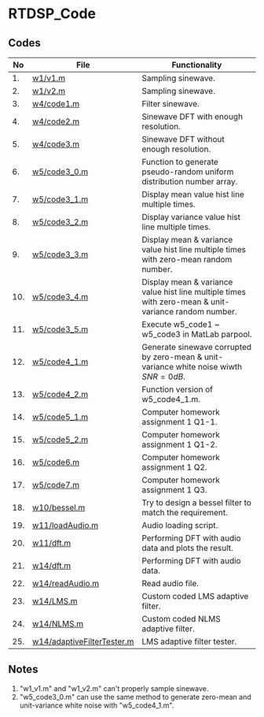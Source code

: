 # RTDSP_Code
 
## Codes

| No  | File                                                                                                                  | Functionality                                                                                        |
| --- | --------------------------------------------------------------------------------------------------------------------- | ---------------------------------------------------------------------------------------------------- |
| 1.  | [w1/v1.m](https://github.com/belongtothenight/RTDSP_Code/blob/main/src/w1/v1.m)                                       | Sampling sinewave.                                                                                   |
| 2.  | [w1/v2.m](https://github.com/belongtothenight/RTDSP_Code/blob/main/src/w1/v2.m)                                       | Sampling sinewave.                                                                                   |
| 3.  | [w4/code1.m](https://github.com/belongtothenight/RTDSP_Code/blob/main/src/w4/code1.m)                                 | Filter sinewave.                                                                                     |
| 4.  | [w4/code2.m](https://github.com/belongtothenight/RTDSP_Code/blob/main/src/w4/code2.m)                                 | Sinewave DFT with enough resolution.                                                                 |
| 5.  | [w4/code3.m](https://github.com/belongtothenight/RTDSP_Code/blob/main/src/w4/code3.m)                                 | Sinewave DFT without enough resolution.                                                              |
| 6.  | [w5/code3_0.m](https://github.com/belongtothenight/RTDSP_Code/blob/main/src/w5/code3_0.m)                             | Function to generate pseudo-random uniform distribution number array.                                |
| 7.  | [w5/code3_1.m](https://github.com/belongtothenight/RTDSP_Code/blob/main/src/w5/code3_1.m)                             | Display mean value hist line multiple times.                                                         |
| 8.  | [w5/code3_2.m](https://github.com/belongtothenight/RTDSP_Code/blob/main/src/w5/code3_2.m)                             | Display variance value hist line multiple times.                                                     |
| 9.  | [w5/code3_3.m](https://github.com/belongtothenight/RTDSP_Code/blob/main/src/w5/code3_3.m)                             | Display mean & variance value hist line multiple times with zero-mean random number.                 |
| 10. | [w5/code3_4.m](https://github.com/belongtothenight/RTDSP_Code/blob/main/src/w5/code3_4.m)                             | Display mean & variance value hist line multiple times with zero-mean & unit-variance random number. |
| 11. | [w5/code3_5.m](https://github.com/belongtothenight/RTDSP_Code/blob/main/src/w5/code3_5.m)                             | Execute w5_code1 ~ w5_code3 in MatLab parpool.                                                       |
| 12. | [w5/code4_1.m](https://github.com/belongtothenight/RTDSP_Code/blob/main/src/w5/code4_1.m)                             | Generate sinewave corrupted by zero-mean & unit-variance white noise wiwth $SNR=0dB$.                |
| 13. | [w5/code4_2.m](https://github.com/belongtothenight/RTDSP_Code/blob/main/src/w5/code4_2.m)                             | Function version of w5_code4_1.m.                                                                    |
| 14. | [w5/code5_1.m](https://github.com/belongtothenight/RTDSP_Code/blob/main/src/w5/code5_1.m)                             | Computer homework assignment 1 Q1-1.                                                                 |
| 15. | [w5/code5_2.m](https://github.com/belongtothenight/RTDSP_Code/blob/main/src/w5/code5_2.m)                             | Computer homework assignment 1 Q1-2.                                                                 |
| 16. | [w5/code6.m](https://github.com/belongtothenight/RTDSP_Code/blob/main/src/w5/code6.m)                                 | Computer homework assignment 1 Q2.                                                                   |
| 17. | [w5/code7.m](https://github.com/belongtothenight/RTDSP_Code/blob/main/src/w5/code7.m)                                 | Computer homework assignment 1 Q3.                                                                   |
| 18. | [w10/bessel.m](https://github.com/belongtothenight/RTDSP_Code/blob/main/src/w10/bessel.m)                             | Try to design a bessel filter to match the requirement.                                              |
| 19. | [w11/loadAudio.m](https://github.com/belongtothenight/RTDSP_Code/blob/main/src/w11/loadAudio.m)                       | Audio loading script.                                                                                |
| 20. | [w11/dft.m](https://github.com/belongtothenight/RTDSP_Code/blob/main/src/w11/dft.m)                                   | Performing DFT with audio data and plots the result.                                                 |
| 21. | [w14/dft.m](https://github.com/belongtothenight/RTDSP_Code/blob/main/src/w14/dft.m)                                   | Performing DFT with audio data.                                                                      |
| 22. | [w14/readAudio.m](https://github.com/belongtothenight/RTDSP_Code/blob/main/src/w14/readAudio.m)                       | Read audio file.                                                                                     |
| 23. | [w14/LMS.m](https://github.com/belongtothenight/RTDSP_Code/blob/main/src/w14/LMS.m)                                   | Custom coded LMS adaptive filter.                                                                    |
| 24. | [w14/NLMS.m](https://github.com/belongtothenight/RTDSP_Code/blob/main/src/w14/NLMS.m)                                 | Custom coded NLMS adaptive filter.                                                                   |
| 25. | [w14/adaptiveFilterTester.m](https://github.com/belongtothenight/RTDSP_Code/blob/main/src/w14/adaptiveFilterTester.m) | LMS adaptive filter tester.                                                                          |

## Notes

1. "w1_v1.m" and "w1_v2.m" can't properly sample sinewave.
2. "w5_code3_0.m" can use the same method to generate zero-mean and unit-variance white noise with "w5_code4_1.m".
